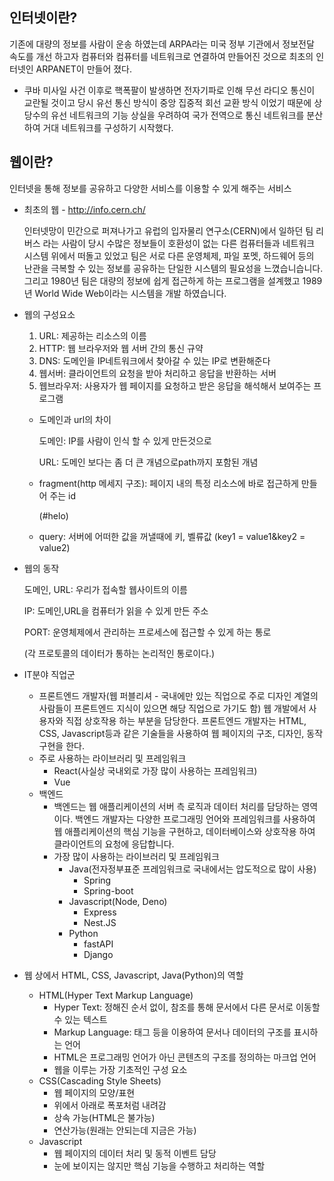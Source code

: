 ## 인터넷이란?

기존에 대량의 정보를 사람이 운송 하였는데 ARPA라는 미국 정부 기관에서 정보전달 속도를 개선 하고자 컴퓨터와 컴퓨터를 네트워크로 연결하여 만들어진 것으로 최초의 인터넷인 ARPANET이 만들어 졌다.

- 쿠바 미사일 사건 이후로 핵폭팔이 발생하면 전자기파로 인해 무선 라디오 통신이 교란될 것이고 당시 유선 통신 방식이 중앙 집중적 회선 교환 방식 이었기 때문에 상당수의 유선 네트워크의 기능 상실을 우려하여 국가 전역으로 통신 네트워크를 분산하여 거대 네트워크를 구성하기 시작했다.

## 웹이란?

인터넷을 통해 정보를 공유하고 다양한 서비스를 이용할 수 있게 해주는 서비스

- 최초의 웹 - http://info.cern.ch/
    
    인터넷망이 민간으로 퍼져나가고 유럽의 입자물리 연구소(CERN)에서 일하던 팀 리버스 라는 사람이 당시 수많은 정보들이 호환성이 없는 다른 컴퓨터들과 네트워크 시스템 위에서 떠돌고 있었고 팀은 서로 다른 운영체제, 파일 포멧, 하드웨어 등의 난관을 극복할 수 있는 정보를 공유하는 단일한 시스템의 필요성을 느꼈습니습니다. 그리고 1980년 팀은 대량의 정보에 쉽게 접근하게 하는 프로그램을 설계했고 1989년 World Wide Web이라는 시스템을 개발 하였습니다.
    

- 웹의 구성요소
    1. URL: 제공하는 리소스의 이름
    2. HTTP: 웹 브라우저와 웹 서버 간의 통신 규약
    3. DNS: 도메인을 IP네트워크에서 찾아갈 수 있는 IP로 변환해준다
    4. 웹서버: 클라이언트의 요청을 받아 처리하고 응답을 반환하는 서버
    5. 웹브라우저: 사용자가 웹 페이지를 요청하고 받은 응답을 해석해서 보여주는  프로그램
    - 도메인과 url의 차이
        
        도메인: IP를 사람이 인식 할 수 있게 만든것으로 
        
        URL: 도메인 보다는 좀 더 큰 개념으로path까지 포함된 개념
        
    - fragment(http 메세지 구조): 페이지 내의 특정 리소스에 바로 접근하게 만들어 주는 id
        
        (#helo)
        
    - query: 서버에 어떠한 값을 꺼낼때에 키, 벨류값
    (key1 = value1&key2 = value2)
- 웹의 동작
    
    도메인, URL: 우리가 접속할 웹사이트의 이름
    
    IP: 도메인,URL을 컴퓨터가 읽을 수 있게 만든 주소
    
    PORT: 운영체제에서 관리하는 프로세스에 접근할 수 있게 하는 통로
    
    (각 프로토콜의 데이터가 통하는 논리적인 통로이다.)
    
- IT분야 직업군
    - 프론트엔드 개발자(웹 퍼블리셔 - 국내에만 있는 직업으로 주로 디자인 계열의 사람들이 프론트엔드 지식이 있으면 해당 직업으로 가기도 함)
    웹 개발에서 사용자와 직접 상호작용 하는 부분을 담당한다. 프론트엔드 개발자는 HTML, CSS, Javascript등과 같은 기술들을 사용하여 웹 페이지의 구조, 디자인, 동작구현을 한다.
    - 주로 사용하는 라이브러리 및 프레임워크
        - React(사실상 국내외로 가장 많이 사용하는 프레임워크)
        - Vue
    - 백엔드
        - 백엔드는 웹 애플리케이션의 서버 측 로직과 데이터 처리를 담당하는 영역이다. 백엔드 개발자는 다양한 프로그래밍 언어와 프레임워크를 사용하여 웹 애플리케이션의 핵심 기능을 구현하고, 데이터베이스와 상호작용 하여 클라이언트의 요청에 응답합니다.
        - 가장 많이 사용하는 라이브러리 및 프레임워크
            - Java(전자정부표준 프레임워크로 국내에서는 압도적으로 많이 사용)
                - Spring
                - Spring-boot
            - Javascript(Node, Deno)
                - Express
                - Nest.JS
            - Python
                - fastAPI
                - Django
- 웹 상에서 HTML, CSS, Javascript, Java(Python)의 역할
    - HTML(Hyper Text Markup Language)
        - Hyper Text: 정해진 순서 없이, 참조를 통해 문서에서 다른 문서로 이동할 수 있는 텍스트
        - Markup Language: 태그 등을 이용하여 문서나 데이터의 구조를 표시하는 언어
        - HTML은 프로그래밍 언어가 아닌 콘텐츠의 구조를 정의하는 마크업 언어
        - 웹을 이루는 가장 기초적인 구성 요소
    - CSS(Cascading Style Sheets)
        - 웹 페이지의 모양/표현
        - 위에서 아래로 폭포처럼 내려감
        - 상속 가능(HTML은 불가능)
        - 연산가능(원래는 안되는데 지금은 가능)
    - Javascript
        - 웹 페이지의 데이터 처리 및 동적 이벤트 담당
        - 눈에 보이지는 않지만 핵심 기능을 수행하고 처리하는 역할